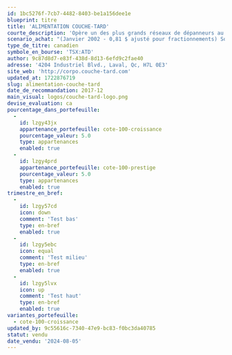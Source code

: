 ```yaml
---
id: 1bc5276f-7cb7-4482-8403-be1a156dee1e
blueprint: titre
title: 'ALIMENTATION COUCHE-TARD'
courte_description: 'Opère un des plus grands réseaux de dépanneurs au monde'
scenario_achat: "(Janvier 2002 - 0,81 $ ajusté pour fractionnements) Société de qualité dans un secteur fragmenté. A su démontrer sa capacité de faire des acquisitions judicieuses et de les intégrer efficacement. Barrières = économies d'échelle et expertise d'exploitation. La direction détient beaucoup d'actions et a fait ses preuves. A la capacité de dégager des flux de trésorerie libres importantes. Domaine peu sujet aux changements. Mérite probablement une évaluation similaire à celle du marché dans son ensemble."
type_de_titre: canadien
symbole_en_bourse: 'TSX:ATD'
author: 9c87d8d7-e83f-438d-8d13-6efd9c2fae40
adresse: '4204 Industriel Blvd., Laval, Qc, H7L 0E3'
site_web: 'http://corpo.couche-tard.com'
updated_at: 1722876719
slug: alimentation-couche-tard
date_de_recommandation: 2017-12
main_visual: logos/couche-tard-logo.png
devise_evaluation: ca
pourcentage_dans_portefeuille:
  -
    id: lzgy43jx
    appartenance_portefeuille: cote-100-croissance
    pourcentage_valeur: 5.0
    type: appartenances
    enabled: true
  -
    id: lzgy4prd
    appartenance_portefeuille: cote-100-prestige
    pourcentage_valeur: 5.0
    type: appartenances
    enabled: true
trimestre_en_bref:
  -
    id: lzgy57cd
    icon: down
    comment: 'Test bas'
    type: en-bref
    enabled: true
  -
    id: lzgy5ebc
    icon: equal
    comment: 'Test milieu'
    type: en-bref
    enabled: true
  -
    id: lzgy5lvx
    icon: up
    comment: 'Test haut'
    type: en-bref
    enabled: true
variantes_portefeuille:
  - cote-100-croissance
updated_by: 9c55616c-7340-47e9-bc83-f0bc3da40785
statut: vendu
date_vendu: '2024-08-05'
---
```

